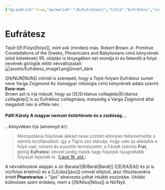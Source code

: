 ```yaml
---
{"dg-publish":true,"permalink":"/E/Eufrátesz/","title":"Eufrátesz","created":"2024-04-26T11:29","updated":"2024-05-02T19:02"}
---
```



# Eufrátesz

Tejút-[[F/Folyó\|folyó]], mint sok (minden) más. Robert Brown Jr. Primitive Constellations of the Greeks, Phoenicians and Babylonians című könyvének (első kötetének) 95. oldalán is lényegében ezt mondja ki és felemlíti a folyó nevének görögök előtti névváltozatait:  
![assets/Eufrátesz_image1.png|invert_dark](/img/user/E/assets/Eufr%C3%A1tesz_image1.png)  

[[N/NUN\|NUN]] címnél is szerepelt, hogy a Tejút-folyam Eufrátesz sumér neve Varga Zsigmond Az ősmagyar mitológia című könyvének adata szerint **Eura-nun**.  
Brown azt is írja másutt, hogy az [[E/Eridanus csillagkép\|Eridanus csillagkép]] is az Eufrátesz csillagmása; márpedig a Varga Zsigmond által megadott név is efféle név.  

#### Pálfi Károly A magyar nemzet őstörténete és a zsidóság...

...könyvében írja (amennyit ér):  
> Mezopotánia folyóinak akkád nevei szintén könnyen felismerhetők a sémita torzításokból. így a Tigris szó elárulja, hogy vele az akkádok e folyó vad, rohanó és pusztító természetét; a Fáradt (sémita **Frat**, görög **Eufrates**) névvel pedig másik nagy folyójuk nyugodtabb folyását fejezték ki. ([Lásd 18. old.](zotero://open-pdf/library/items/VZZUZWZ2?page=18&annotation=8H5IIZJ2))  

A névváltozatok alapján a Jó-Barata/[[B/Barát\|Barát]] ([[E/EA\|EA]] és jó is víz/folyó értelmű) és a [[J/Jász\|jász]] címnél előjövő, jász-filiszteusokra értett **Pharetrarius** = "íjas" elnevezés juthat inkább eszünkbe. Utóbbi különösen azért érdekes, mert a [[N/Nílus\|Nílus]] is Nil/Nyíl.  
